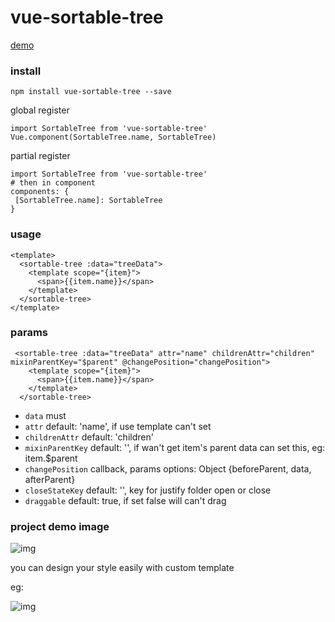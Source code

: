 # vue-sortable-tree

[demo](http://examples.itrydo.com/vue-sortable-tree/dist/index.html)

### install
```
npm install vue-sortable-tree --save
```
global register
```
import SortableTree from 'vue-sortable-tree'
Vue.component(SortableTree.name, SortableTree)
```

partial register
```
import SortableTree from 'vue-sortable-tree'
# then in component
components: {
 [SortableTree.name]: SortableTree
}
```
### usage
```
<template>
  <sortable-tree :data="treeData">
    <template scope="{item}">
      <span>{{item.name}}</span>
    </template>
  </sortable-tree>
</template>
```

### params
```
 <sortable-tree :data="treeData" attr="name" childrenAttr="children" mixinParentKey="$parent" @changePosition="changePosition">
    <template scope="{item}">
      <span>{{item.name}}</span>
    </template>
  </sortable-tree>
```

* `data`  must
* `attr`  default: 'name',  if use template can't set
* `childrenAttr`  default: 'children'
* `mixinParentKey` default: '', if wan't get item's parent data can set this, eg: item.$parent
* `changePosition` callback, params options: Object {beforeParent, data, afterParent}
* `closeStateKey`  default: '', key for justify folder open or close
* `draggable` default: true, if set false will can't drag


### project demo image
![img](https://github.com/wuyuedefeng/vue-sortable-tree/blob/master/example/src/assets/tree.png)

you can design your style easily with custom template

eg:

![img](https://github.com/wuyuedefeng/vue-sortable-tree/blob/master/example/src/assets/tree-ext.png)

